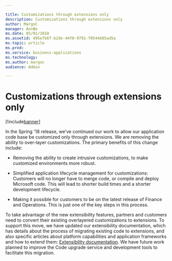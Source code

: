 ```yaml
---

title: Customizations through extensions only
description: Customizations through extensions only
author: MargoC
manager: AnnBe
ms.date: 05/01/2018
ms.assetid: 495e7b6f-b2de-44f0-9791-f0544b05ad5a
ms.topic: article
ms.prod: 
ms.service: business-applications
ms.technology: 
ms.author: margoc
audience: Admin

---
```

#  Customizations through extensions only




[!include[banner](../../../includes/banner.md)]

In the Spring '18 release, we’ve continued our work to allow our application
code base be customized only through extensions. We are removing the ability to
over-layer customizations. The primary benefits of this change include:

-   Removing the ability to create intrusive customizations, to make customized
    environments more robust.

-   Simplified application lifecycle management for customizations: Customers
    will no longer have to merge code, or compile and deploy Microsoft code.
    This will lead to shorter build times and a shorter development lifecycle.

-   Making it possible for customers to be on the latest release of Finance and
    Operations. This is just one of the key steps in this process.

To take advantage of the new extensibility features, partners and customers need
to convert their existing overlayered customizations to extensions. To support
this move, we have updated our extensibility documentation, which has details
about the process of migrating existing code to extensions, and also specific
articles about platform capabilities and application frameworks and how to
extend them: [Extensibility
documentation](https://docs.microsoft.com/en-us/dynamics365/unified-operations/dev-itpro/extensibility/extensibility-home-page).
We have future work planned to improve the Code upgrade service and development
tools to facilitate this migration.
